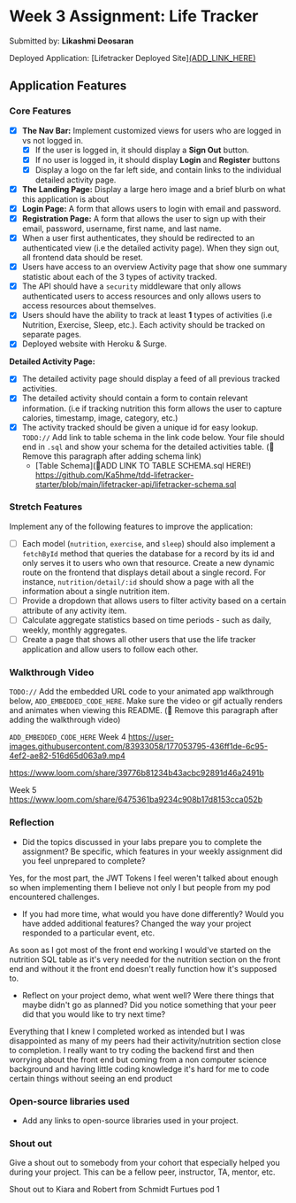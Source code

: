 # Week 3 Assignment: Life Tracker

Submitted by: **Likashmi Deosaran**

Deployed Application: [Lifetracker Deployed Site][(ADD_LINK_HERE)](https://spiffy-curtain.surge.sh)

## Application Features

### Core Features

- [x] **The Nav Bar:** Implement customized views for users who are logged in vs not logged in.
  - [x] If the user is logged in, it should display a **Sign Out** button. 
  - [x] If no user is logged in, it should display **Login** and **Register** buttons
  - [x] Display a logo on the far left side, and contain links to the individual detailed activity page. 
- [x] **The Landing Page:** Display a large hero image and a brief blurb on what this application is about
- [x] **Login Page:** A form that allows users to login with email and password.
- [x] **Registration Page:** A form that allows the user to sign up with their email, password, username, first name, and last name.
- [x] When a user first authenticates, they should be redirected to an authenticated view (i.e the detailed activity page). When they sign out, all frontend data should be reset.
- [x] Users have access to an overview Activity page that show one summary statistic about each of the 3 types of activity tracked.
- [x] The API should have a `security` middleware that only allows authenticated users to access resources and only allows users to access resources about themselves. 
- [x] Users should have the ability to track at least **1** types of activities (i.e Nutrition, Exercise, Sleep, etc.). Each activity should be tracked on separate pages.
- [x] Deployed website with Heroku & Surge. 

**Detailed Activity Page:**
- [x] The detailed activity page should display a feed of all previous tracked activities.
- [x] The detailed activity should contain a form to contain relevant information. (i.e if tracking nutrition this form allows the user to capture calories, timestamp, image, category, etc.) 
- [x] The activity tracked should be given a unique id for easy lookup.
  `TODO://` Add link to table schema in the link code below. Your file should end in `.sql` and show your schema for the detailed activities table. (🚫 Remove this paragraph after adding schema link)
  * [Table Schema](📝ADD LINK TO TABLE SCHEMA.sql HERE!) https://github.com/Ka5hme/tdd-lifetracker-starter/blob/main/lifetracker-api/lifetracker-schema.sql

### Stretch Features

Implement any of the following features to improve the application:
- [ ] Each model (`nutrition`, `exercise`, and `sleep`) should also implement a `fetchById` method that queries the database for a record by its id and only serves it to users who own that resource. Create a new dynamic route on the frontend that displays detail about a single record. For instance, `nutrition/detail/:id` should show a page with all the information about a single nutrition item.
- [ ] Provide a dropdown that allows users to filter activity based on a certain attribute of any activity item.
- [ ] Calculate aggregate statistics based on time periods - such as daily, weekly, monthly aggregates.
- [ ] Create a page that shows all other users that use the life tracker application and allow users to follow each other.

### Walkthrough Video

`TODO://` Add the embedded URL code to your animated app walkthrough below, `ADD_EMBEDDED_CODE_HERE`. Make sure the video or gif actually renders and animates when viewing this README. (🚫 Remove this paragraph after adding the walkthrough video)

`ADD_EMBEDDED_CODE_HERE`
Week 4
https://user-images.githubusercontent.com/83933058/177053795-436ff1de-6c95-4ef2-ae82-516d65d063a9.mp4

https://www.loom.com/share/39776b81234b43acbc92891d46a2491b

Week 5
https://www.loom.com/share/6475361ba9234c908b17d8153cca052b



### Reflection

* Did the topics discussed in your labs prepare you to complete the assignment? Be specific, which features in your weekly assignment did you feel unprepared to complete?

Yes, for the most part, the JWT Tokens I feel weren't talked about enough so when implementing them I believe not only I but people from my pod encountered challenges.

* If you had more time, what would you have done differently? Would you have added additional features? Changed the way your project responded to a particular event, etc.
  
As soon as I got most of the front end working I would've started on the nutrition SQL table as it's very needed for the nutrition section on the front end and without it the front end doesn't really function how it's supposed to. 

* Reflect on your project demo, what went well? Were there things that maybe didn't go as planned? Did you notice something that your peer did that you would like to try next time?

Everything that I knew I completed worked as intended but I was disappointed as many of my peers had their activity/nutrition section close to completion. I really want to try coding the backend first and then worrying about the front end but coming from a non computer science background and having little coding knowledge it's hard for me to code certain things without seeing an end product

### Open-source libraries used

- Add any links to open-source libraries used in your project.

### Shout out

Give a shout out to somebody from your cohort that especially helped you during your project. This can be a fellow peer, instructor, TA, mentor, etc.

Shout out to Kiara and Robert from Schmidt Furtues pod 1
